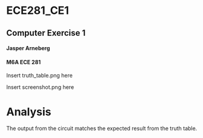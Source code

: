 ECE281_CE1
==========

## Computer Exercise 1
#### Jasper Arneberg
#### M6A ECE 281


Insert truth_table.png here

Insert screenshot.png here


# Analysis


The output from the circuit matches the expected result from the truth table.
